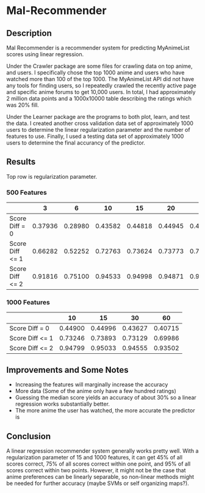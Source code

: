 # Mal-Recommender

## Description

Mal Recommender is a recommender system for predicting MyAnimeList scores using linear regression.

Under the Crawler package are some files for crawling data on top anime, and users. I specifically chose the top 1000 anime and
users who have watched more than 100 of the top 1000. The MyAnimeList API did not have any tools for finding users, so I repeatedly 
crawled the recently active page and specific anime forums to get 10,000 users. In total, I had approximately 2 million data points
and a 1000x10000 table describing the ratings which was 20% fill.

Under the Learner package are the programs to both plot, learn, and test the data. I created another cross validation data set of
approximately 1000 users to determine the linear regularization parameter and the number of features to use. Finally, I used a testing data set
of approximately 1000 users to determine the final accurancy of the predictor.

## Results

Top row is regularization parameter.

### 500 Features
|                 | 3       | 6       | 10      | 15      | 20      | 30      | 50      | 100     |
|-----------------|---------|---------|---------|---------|---------|---------|---------|---------|
| Score Diff = 0  | 0.37936 | 0.28980 | 0.43582 | 0.44818 | 0.44945 | 0.44269 | 0.44063 | 0.42689 |
| Score Diff <= 1 | 0.66282 | 0.52252 | 0.72763 | 0.73624 | 0.73773 | 0.72890 | 0.72396 | 0.70461 |
| Score Diff <= 2 | 0.91816 | 0.75100 | 0.94533 | 0.94998 | 0.94871 | 0.94417 | 0.93973 | 0.92715 |

### 1000 Features
|                 | 10      | 15      | 30      | 60      |   
|-----------------|---------|---------|---------|---------|   
| Score Diff = 0  | 0.44900 | 0.44996 | 0.43627 | 0.40715 |
| Score Diff <= 1 | 0.73246 | 0.73893 | 0.73129 | 0.69986 |
| Score Diff <= 2 | 0.94799 | 0.95033 | 0.94555 | 0.93502 |

## Improvements and Some Notes
 - Increasing the features will marginally increase the accuracy
 - More data (Some of the anime only have a few hundred ratings)
 - Guessing the median score yields an accuracy of about 30% so a linear regression works substantially better.
 - The more anime the user has watched, the more accurate the predictor is

## Conclusion
A linear regression recommender system generally works pretty well. With a regularization parameter of 15 and 1000 features, 
it can get 45% of all scores correct, 75% of all scores correct within one point, and 95% of all scores correct within two points.
However, it might not be the case that anime preferences can be linearly separable, so non-linear methods might be needed for further
accuracy (maybe SVMs or self organizing maps?).
